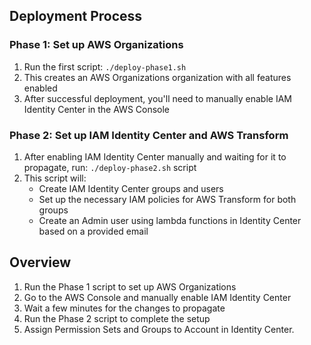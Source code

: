 ## Deployment Process

### Phase 1: Set up AWS Organizations
1. Run the first script: `./deploy-phase1.sh`
2. This creates an AWS Organizations organization with all features enabled
3. After successful deployment, you'll need to manually enable IAM Identity Center in the AWS Console

### Phase 2: Set up IAM Identity Center and AWS Transform
1. After enabling IAM Identity Center manually and waiting for it to propagate, run: `./deploy-phase2.sh` script
2. This script will:
   - Create IAM Identity Center groups and users
   - Set up the necessary IAM policies for AWS Transform for both groups
   - Create an Admin user using lambda functions in Identity Center based on a provided email

## Overview

1. Run the Phase 1 script to set up AWS Organizations
2. Go to the AWS Console and manually enable IAM Identity Center
3. Wait a few minutes for the changes to propagate
4. Run the Phase 2 script to complete the setup
5. Assign Permission Sets and Groups to Account in Identity Center. 
